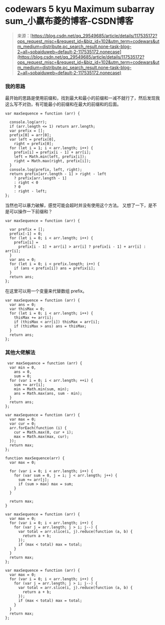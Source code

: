 <!--yml
category: codewars
date: 2022-08-13 11:45:17
-->

# codewars 5 kyu Maximum subarray sum_小嬴布菱的博客-CSDN博客

> 来源：[https://blog.csdn.net/qq_29549685/article/details/117535172?ops_request_misc=&request_id=&biz_id=102&utm_term=codewars&utm_medium=distribute.pc_search_result.none-task-blog-2~all~sobaiduweb~default-2-117535172.nonecase](https://blog.csdn.net/qq_29549685/article/details/117535172?ops_request_misc=&request_id=&biz_id=102&utm_term=codewars&utm_medium=distribute.pc_search_result.none-task-blog-2~all~sobaiduweb~default-2-117535172.nonecase)

### 我的思路

最开始的思路是使用前缀和，找到最大和最小的前缀和一减不就行了，然后发现我这么写不对劲，有可能最小的前缀和在最大的前缀和的后面。

```
var maxSequence = function (arr) {

  console.log(arr);
  if (arr.length <= 1) return arr.length;
  var prefix = [];
  prefix[0] = arr[0];
  var left = prefix[0],
    right = prefix[0];
  for (let i = 1; i < arr.length; i++) {
    prefix[i] = prefix[i - 1] + arr[i];
    left = Math.min(left, prefix[i]);
    right = Math.max(right, prefix[i]);
  }
  console.log(prefix, left, right);
  return prefix[arr.length - 1] > right - left
    ? prefix[arr.length - 1]
    : right < 0
    ? 0
    : right - left;
}; 
```

当然也可以暴力破解，感觉可能会超时并没有使用这个方法。
又想了一下，是不是可以操作一下前缀和？

```
var maxSequence = function (arr) {

  var prefix = [];
  prefix[-1] = 0;
  for (let i = 0; i < arr.length; i++) {
    prefix[i] =
      prefix[i - 1] + arr[i] > arr[i] ? prefix[i - 1] + arr[i] : arr[i];
  }
  var ans = 0;
  for (let i = 0; i < prefix.length; i++) {
    if (ans < prefix[i]) ans = prefix[i];
  }
  return ans;
}; 
```

在这里可以用一个变量来代替数组 prefix。

```
var maxSequence = function (arr) {
  var ans = 0;
  var thisMax = 0;
  for (let i = 0; i < arr.length; i++) {
    thisMax += arr[i];
    if (thisMax < arr[i]) thisMax = arr[i];
    if (thisMax > ans) ans = thisMax;
  }
  return ans;
}; 
```

### 其他大佬解法

```
 var maxSequence = function (arr) {
  var min = 0,
    ans = 0,
    sum = 0;
  for (var i = 0; i < arr.length; ++i) {
    sum += arr[i];
    min = Math.min(sum, min);
    ans = Math.max(ans, sum - min);
  }
  return ans;
}; 
```

```
var maxSequence = function (arr) {
  var max = 0;
  var cur = 0;
  arr.forEach(function (i) {
    cur = Math.max(0, cur + i);
    max = Math.max(max, cur);
  });
  return max;
}; 
```

```
function maxSequence(arr) {
  var max = 0;

  for (var i = 0; i < arr.length; i++) {
    for (var sum = 0, j = i; j < arr.length; j++) {
      sum += arr[j];
      if (sum > max) max = sum;
    }
  }

  return max;
}

var maxSequence = function (arr) {
  var max = 0;
  for (var i = 0; i < arr.length; i++) {
    for (var j = arr.length; j > i; j--) {
      var total = arr.slice(i, j).reduce(function (a, b) {
        return a + b;
      });
      if (max < total) max = total;
    }
  }
  return max;
};

var maxSequence = function (arr) {
  var max = 0;
  for (var i = 0; i < arr.length; i++) {
    for (var j = arr.length; j > i; j--) {
      var total = arr.slice(i, j).reduce(function (a, b) {
        return a + b;
      });
      if (max < total) max = total;
    }
  }
  return max;
}; 
```